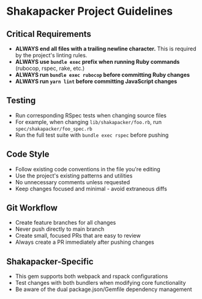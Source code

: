 # Shakapacker Project Guidelines

## Critical Requirements
- **ALWAYS end all files with a trailing newline character.** This is required by the project's linting rules.
- **ALWAYS use `bundle exec` prefix when running Ruby commands** (rubocop, rspec, rake, etc.)
- **ALWAYS run `bundle exec rubocop` before committing Ruby changes**
- **ALWAYS run `yarn lint` before committing JavaScript changes**

## Testing
- Run corresponding RSpec tests when changing source files
- For example, when changing `lib/shakapacker/foo.rb`, run `spec/shakapacker/foo_spec.rb`
- Run the full test suite with `bundle exec rspec` before pushing

## Code Style
- Follow existing code conventions in the file you're editing
- Use the project's existing patterns and utilities
- No unnecessary comments unless requested
- Keep changes focused and minimal - avoid extraneous diffs

## Git Workflow
- Create feature branches for all changes
- Never push directly to main branch
- Create small, focused PRs that are easy to review
- Always create a PR immediately after pushing changes

## Shakapacker-Specific
- This gem supports both webpack and rspack configurations
- Test changes with both bundlers when modifying core functionality
- Be aware of the dual package.json/Gemfile dependency management